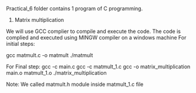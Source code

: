Practical_6 folder contains 1 program of C programming.
1. Matrix multiplication

We will use GCC complier to compile and execute the code.
The code is complied and executed using MINGW compiler on a windows machine
For initial steps:

gcc matmult.c -o matmult
./matmult

For Final step:
 gcc -c main.c
 gcc -c matmult_1.c
 gcc -o  matrix_multiplication main.o matmult_1.o
 ./matrix_multiplication

Note:
 We called matmult.h module inside matmult_1.c file
